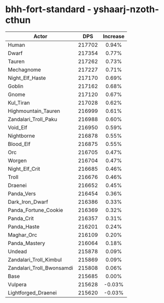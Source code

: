 # bhh-fort-standard - yshaarj-nzoth-cthun
| Actor | DPS | Increase |
|---|:---:|:---:|
|Human|217702|0.94%|
|Dwarf|217354|0.77%|
|Tauren|217262|0.73%|
|Mechagnome|217227|0.71%|
|Night_Elf_Haste|217170|0.69%|
|Goblin|217162|0.68%|
|Gnome|217120|0.67%|
|Kul_Tiran|217028|0.62%|
|Highmountain_Tauren|216999|0.61%|
|Zandalari_Troll_Paku|216988|0.60%|
|Void_Elf|216950|0.59%|
|Nightborne|216878|0.55%|
|Blood_Elf|216875|0.55%|
|Orc|216705|0.47%|
|Worgen|216704|0.47%|
|Night_Elf_Crit|216685|0.46%|
|Troll|216676|0.46%|
|Draenei|216652|0.45%|
|Panda_Vers|216454|0.36%|
|Dark_Iron_Dwarf|216386|0.33%|
|Panda_Fortune_Cookie|216369|0.32%|
|Panda_Crit|216357|0.31%|
|Panda_Haste|216201|0.24%|
|Maghar_Orc|216109|0.20%|
|Panda_Mastery|216064|0.18%|
|Undead|215878|0.09%|
|Zandalari_Troll_Kimbul|215869|0.09%|
|Zandalari_Troll_Bwonsamdi|215808|0.06%|
|Base|215685|0.00%|
|Vulpera|215628|-0.03%|
|Lightforged_Draenei|215620|-0.03%|
